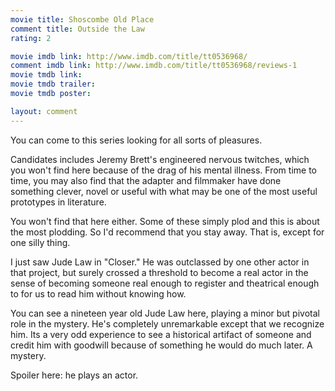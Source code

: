 ```yaml
---
movie title: Shoscombe Old Place
comment title: Outside the Law
rating: 2

movie imdb link: http://www.imdb.com/title/tt0536968/
comment imdb link: http://www.imdb.com/title/tt0536968/reviews-1
movie tmdb link: 
movie tmdb trailer: 
movie tmdb poster: 

layout: comment
---
```


You can come to this series looking for all sorts of pleasures.

Candidates includes Jeremy Brett's engineered nervous twitches, which you won't find here because of the drag of his mental illness. From time to time, you may also find that the adapter and filmmaker have done something clever, novel or useful with what may be one of the most useful prototypes in literature.

You won't find that here either. Some of these simply plod and this is about the most plodding. So I'd recommend that you stay away. That is, except for one silly thing.

I just saw Jude Law in "Closer." He was outclassed by one other actor in that project, but surely crossed a threshold to become a real actor in the sense of becoming someone real enough to register and theatrical enough to for us to read him without knowing how.

You can see a nineteen year old Jude Law here, playing a minor but pivotal role in the mystery. He's completely unremarkable except that we recognize him. Its a very odd experience to see a historical artifact of someone and credit him with goodwill because of something he would do much later. A mystery.

Spoiler here: he plays an actor.